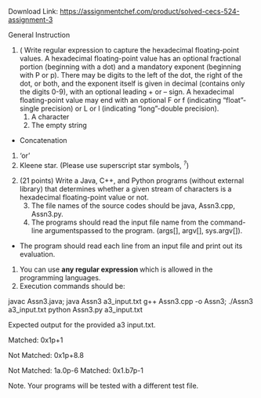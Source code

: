Download Link: https://assignmentchef.com/product/solved-cecs-524-assignment-3
<br>






General Instruction

<ol>

 <li>( Write regular expression to capture the hexadecimal floating-point values. A hexadecimal floating-point value has an optional fractional portion (beginning with a dot) and a mandatory exponent (beginning with P or p). There may be digits to the left of the dot, the right of the dot, or both, and the exponent itself is given in decimal (contains only the digits 0-9), with an optional leading + or – sign. A hexadecimal floating-point value may end with an optional F or f (indicating “float”-single precision) or L or l (indicating “long”-double precision).

  <ol>

   <li>A character</li>

   <li>The empty string</li>

  </ol></li>

</ol>

<ul>

 <li>Concatenation</li>

</ul>

<ol>

 <li>‘or’</li>

 <li>Kleene star. (Please use superscript star symbols, <em><sup>?</sup></em>)</li>

</ol>

<ol start="2">

 <li>(21 points) Write a Java, C++, and Python programs (without external library) that determines whether a given stream of characters is a hexadecimal floating-point value or not.

  <ol start="3">

   <li>The file names of the source codes should be java, Assn3.cpp, Assn3.py.</li>

   <li>The programs should read the input file name from the command-line argumentspassed to the program. (args[], argv[], sys.argv[]).</li>

  </ol></li>

</ol>

<ul>

 <li>The program should read each line from an input file and print out its evaluation.</li>

</ul>

<ol>

 <li>You can use <strong>any regular expression </strong>which is allowed in the programming languages.</li>

 <li>Execution commands should be:</li>

</ol>

javac Assn3.java; java Assn3 a3_input.txt g++ Assn3.cpp -o Assn3; ./Assn3 a3_input.txt python Assn3.py a3_input.txt

Expected output for the provided a3 input.txt.

Matched: 0x1p+1

Not Matched: 0x1p+8.8

Not Matched: 1a.0p-6 Matched: 0x1.b7p-1

Note. Your programs will be tested with a different test file.
